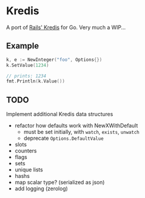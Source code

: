 # Kredis

A port of [Rails' Kredis](https://github.com/rails/kredis) for Go. Very
much a WIP...

## Example

```go
k, e := NewInteger("foo", Options{})
k.SetValue(1234)

// prints: 1234
fmt.Println(k.Value())
```

## TODO

Implement additional Kredis data structures

- refactor how defaults work with NewXWithDefault
  - must be set initially, with `watch`, `exists`, `unwatch`
  - deprecate `Options.DefaultValue`
- slots
- counters
- flags
- sets
- unique lists
- hashs
- map scalar type? (serialized as json)
- add logging (zerolog)
